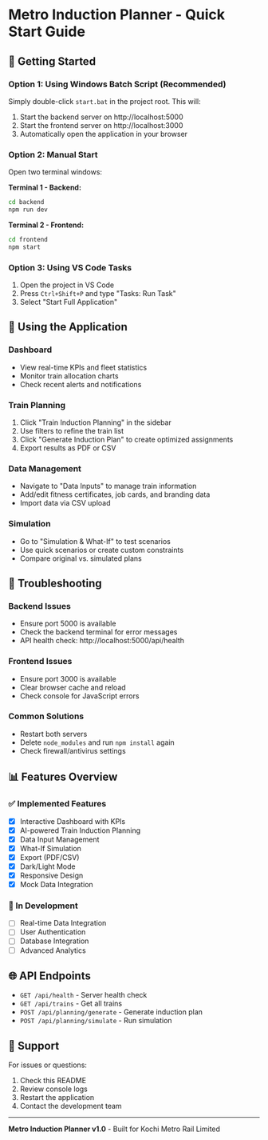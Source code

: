 # Metro Induction Planner - Quick Start Guide

## 🚀 Getting Started

### Option 1: Using Windows Batch Script (Recommended)
Simply double-click `start.bat` in the project root. This will:
1. Start the backend server on http://localhost:5000
2. Start the frontend server on http://localhost:3000
3. Automatically open the application in your browser

### Option 2: Manual Start
Open two terminal windows:

**Terminal 1 - Backend:**
```bash
cd backend
npm run dev
```

**Terminal 2 - Frontend:**
```bash
cd frontend
npm start
```

### Option 3: Using VS Code Tasks
1. Open the project in VS Code
2. Press `Ctrl+Shift+P` and type "Tasks: Run Task"
3. Select "Start Full Application"

## 📱 Using the Application

### Dashboard
- View real-time KPIs and fleet statistics
- Monitor train allocation charts
- Check recent alerts and notifications

### Train Planning
1. Click "Train Induction Planning" in the sidebar
2. Use filters to refine the train list
3. Click "Generate Induction Plan" to create optimized assignments
4. Export results as PDF or CSV

### Data Management
- Navigate to "Data Inputs" to manage train information
- Add/edit fitness certificates, job cards, and branding data
- Import data via CSV upload

### Simulation
- Go to "Simulation & What-If" to test scenarios
- Use quick scenarios or create custom constraints
- Compare original vs. simulated plans

## 🔧 Troubleshooting

### Backend Issues
- Ensure port 5000 is available
- Check the backend terminal for error messages
- API health check: http://localhost:5000/api/health

### Frontend Issues
- Ensure port 3000 is available
- Clear browser cache and reload
- Check console for JavaScript errors

### Common Solutions
- Restart both servers
- Delete `node_modules` and run `npm install` again
- Check firewall/antivirus settings

## 📊 Features Overview

### ✅ Implemented Features
- [x] Interactive Dashboard with KPIs
- [x] AI-powered Train Induction Planning
- [x] Data Input Management
- [x] What-If Simulation
- [x] Export (PDF/CSV)
- [x] Dark/Light Mode
- [x] Responsive Design
- [x] Mock Data Integration

### 🔄 In Development
- [ ] Real-time Data Integration
- [ ] User Authentication
- [ ] Database Integration
- [ ] Advanced Analytics

## 🌐 API Endpoints

- `GET /api/health` - Server health check
- `GET /api/trains` - Get all trains
- `POST /api/planning/generate` - Generate induction plan
- `POST /api/planning/simulate` - Run simulation

## 📧 Support

For issues or questions:
1. Check this README
2. Review console logs
3. Restart the application
4. Contact the development team

---
**Metro Induction Planner v1.0** - Built for Kochi Metro Rail Limited
